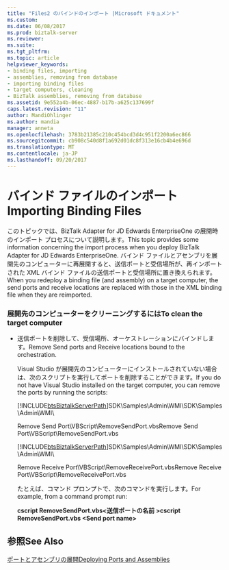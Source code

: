```yaml
---
title: "Files2 のバインドのインポート |Microsoft ドキュメント"
ms.custom: 
ms.date: 06/08/2017
ms.prod: biztalk-server
ms.reviewer: 
ms.suite: 
ms.tgt_pltfrm: 
ms.topic: article
helpviewer_keywords:
- binding files, importing
- assemblies, removing from database
- importing binding files
- target computers, cleaning
- BizTalk assemblies, removing from database
ms.assetid: 9e552a4b-06ec-4887-b17b-a625c137699f
caps.latest.revision: "11"
author: MandiOhlinger
ms.author: mandia
manager: anneta
ms.openlocfilehash: 3783b21385c210c454bcd3d4c951f2200a6ec866
ms.sourcegitcommit: cb908c540d8f1a692d01dc8f313e16cb4b4e696d
ms.translationtype: MT
ms.contentlocale: ja-JP
ms.lasthandoff: 09/20/2017
---
```

# <a name="importing-binding-files"></a><span data-ttu-id="f8603-102">バインド ファイルのインポート</span><span class="sxs-lookup"><span data-stu-id="f8603-102">Importing Binding Files</span></span>
<span data-ttu-id="f8603-103">このトピックでは、BizTalk Adapter for JD Edwards EnterpriseOne の展開時のインポート プロセスについて説明します。</span><span class="sxs-lookup"><span data-stu-id="f8603-103">This topic provides some information concerning the import process when you deploy BizTalk Adapter for JD Edwards EnterpriseOne.</span></span> <span data-ttu-id="f8603-104">バインド ファイルとアセンブリを展開先のコンピューターに再展開すると、送信ポートと受信場所が、再インポートされた XML バインド ファイルの送信ポートと受信場所に置き換えられます。</span><span class="sxs-lookup"><span data-stu-id="f8603-104">When you redeploy a binding file (and assembly) on a target computer, the send ports and receive locations are replaced with those in the XML binding file when they are reimported.</span></span>  
  
### <a name="to-clean-the-target-computer"></a><span data-ttu-id="f8603-105">展開先のコンピューターをクリーニングするには</span><span class="sxs-lookup"><span data-stu-id="f8603-105">To clean the target computer</span></span>  
  
-   <span data-ttu-id="f8603-106">送信ポートを削除して、受信場所、オーケストレーションにバインドします。</span><span class="sxs-lookup"><span data-stu-id="f8603-106">Remove Send ports and Receive locations bound to the orchestration.</span></span>  
  
     <span data-ttu-id="f8603-107">Visual Studio が展開先のコンピューターにインストールされていない場合は、次のスクリプトを実行してポートを削除することができます。</span><span class="sxs-lookup"><span data-stu-id="f8603-107">If you do not have Visual Studio installed on the target computer, you can remove the ports by running the scripts:</span></span>  
  
     [!INCLUDE[btsBiztalkServerPath](../includes/btsbiztalkserverpath-md.md)]<span data-ttu-id="f8603-108">SDK\Samples\Admin\WMI\\</span><span class="sxs-lookup"><span data-stu-id="f8603-108">SDK\Samples\Admin\WMI\\</span></span>  
  
     <span data-ttu-id="f8603-109">Remove Send Port\VBScript\RemoveSendPort.vbs</span><span class="sxs-lookup"><span data-stu-id="f8603-109">Remove Send Port\VBScript\RemoveSendPort.vbs</span></span>  
  
     [!INCLUDE[btsBiztalkServerPath](../includes/btsbiztalkserverpath-md.md)]<span data-ttu-id="f8603-110">SDK\Samples\Admin\WMI\\</span><span class="sxs-lookup"><span data-stu-id="f8603-110">SDK\Samples\Admin\WMI\\</span></span>  
  
     <span data-ttu-id="f8603-111">Remove Receive Port\VBScript\RemoveReceivePort.vbs</span><span class="sxs-lookup"><span data-stu-id="f8603-111">Remove Receive Port\VBScript\RemoveReceivePort.vbs</span></span>  
  
     <span data-ttu-id="f8603-112">たとえば、コマンド プロンプトで、次のコマンドを実行します。</span><span class="sxs-lookup"><span data-stu-id="f8603-112">For example, from a command prompt run:</span></span>  
  
     <span data-ttu-id="f8603-113">**cscript RemoveSendPort.vbs\<送信ポートの名前 >**</span><span class="sxs-lookup"><span data-stu-id="f8603-113">**cscript RemoveSendPort.vbs \<Send port name>**</span></span>  
  
## <a name="see-also"></a><span data-ttu-id="f8603-114">参照</span><span class="sxs-lookup"><span data-stu-id="f8603-114">See Also</span></span>  
 [<span data-ttu-id="f8603-115">ポートとアセンブリの展開</span><span class="sxs-lookup"><span data-stu-id="f8603-115">Deploying Ports and Assemblies</span></span>](../core/deploying-ports-and-assemblies3.md)